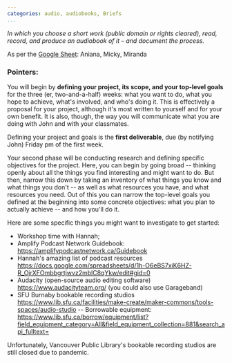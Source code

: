 ```yaml
---
categories: audio, audiobooks, Briefs
...
```



*In which you choose a short work (public domain or rights cleared), read, record, and produce an audiobook of it – and document the process.*


As per the [Google Sheet](https://docs.google.com/spreadsheets/d/1cbFdRyXZNKq5xSuCXp5anEAHqNN1xoXN_4BNcdLkTiY/edit#gid=0): Aniana, Micky,  Miranda


### Pointers:

You will begin by **defining your project, its scope, and your top-level goals** for the three (er, two-and-a-half) weeks: what you want to do, what you hope to achieve, what's involved, and who's doing it. This is effectively a proposal for your project, although it's most written to yourself and for your own benefit. It is also, though, the way you will communicate what you are doing with John and with your classmates.

Defining your project and goals is the **first deliverable**, due (by notifying John) Friday pm of the first week.

Your second phase will be conducting research and defining specific objectives for the project. Here, you can begin by going broad -- thinking openly about all the things you find interesting and might want to do. But then, narrow this down by taking an inventory of what things you know and what things you don't -- as well as what resources you have, and what resources you need. Out of this you can narrow the top-level goals you defined at the beginning into some concrete objectives: what you plan to actually achieve -- and how you'll do it. 


Here are some specific things you might want to investigate to get started:

- Workshop time with Hannah;
- Amplify Podcast Network Guidebook: <https://amplifypodcastnetwork.ca/Guidebook>
- Hannah's amazing list of podcast resources <https://docs.google.com/spreadsheets/d/1h-O6eBS7xiK6HZ-R_OjrXFOmbbgrtjwvz2mblC8qYkw/edit#gid=0>
- Audacity (open-source audio editing software) <https://www.audacityteam.org/> (you could also use Garageband)
- SFU Burnaby bookable recording studios <https://www.lib.sfu.ca/facilities/make-create/maker-commons/tools-spaces/audio-studio> 
-- Borrowable equipment: <https://www.lib.sfu.ca/borrow/equipment/list?field_equipment_category=All&field_equipment_collection=881&search_api_fulltext=>

Unfortunately, Vancouver Public Library's bookable recording studios are still closed due to pandemic. 